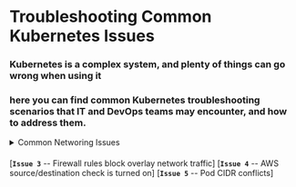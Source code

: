 # Troubleshooting Common Kubernetes Issues

###  Kubernetes is a complex system, and plenty of things can go wrong when using it

### here you can find common Kubernetes troubleshooting scenarios that IT and DevOps teams may encounter, and how to address them.

<details>
   <summary>Common Networing Issues</summary>
   <ul>
     <li><a href="https://github.com/lerndevops/educka/blob/master/troubleshooting/issues/kernal-ip-forward.md">Issue 1 -- Kernel IP forwarding</a></li>
     <li><a href="https://github.com/lerndevops/educka/blob/master/troubleshooting/issues/bridge-netfilter.md">Issue 2-- Bridge Netfilter</a></li>
   </ul>
</details>

####


[**`Issue 3`** -- Firewall rules block overlay network traffic]
[**`Issue 4`** -- AWS source/destination check is turned on]
[**`Issue 5`** -- Pod CIDR conflicts]


